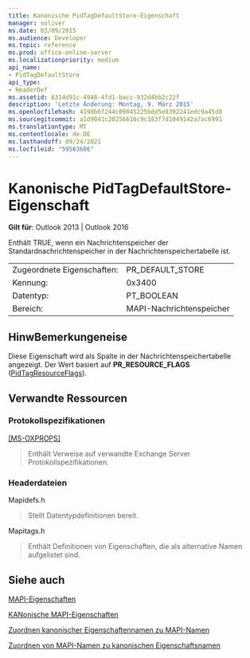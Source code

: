 ```yaml
---
title: Kanonische PidTagDefaultStore-Eigenschaft
manager: soliver
ms.date: 03/09/2015
ms.audience: Developer
ms.topic: reference
ms.prod: office-online-server
ms.localizationpriority: medium
api_name:
- PidTagDefaultStore
api_type:
- HeaderDef
ms.assetid: 6314d91c-4948-4fd1-bacc-932d4bb2c22f
description: 'Letzte Änderung: Montag, 9. März 2015'
ms.openlocfilehash: 4198b6f244c09045225bdd5e8392241edc9a45d8
ms.sourcegitcommit: a1d9041c20256616c9c183f7d1049142a7ac6991
ms.translationtype: MT
ms.contentlocale: de-DE
ms.lasthandoff: 09/24/2021
ms.locfileid: "59563686"
---
```

# <a name="pidtagdefaultstore-canonical-property"></a>Kanonische PidTagDefaultStore-Eigenschaft

  
  
**Gilt für**: Outlook 2013 | Outlook 2016 
  
Enthält TRUE, wenn ein Nachrichtenspeicher der Standardnachrichtenspeicher in der Nachrichtenspeichertabelle ist. 
  
|||
|:-----|:-----|
|Zugeordnete Eigenschaften:  <br/> |PR_DEFAULT_STORE  <br/> |
|Kennung:  <br/> |0x3400  <br/> |
|Datentyp:  <br/> |PT_BOOLEAN  <br/> |
|Bereich:  <br/> |MAPI-Nachrichtenspeicher  <br/> |
   
## <a name="remarks"></a>HinwBemerkungeneise

Diese Eigenschaft wird als Spalte in der Nachrichtenspeichertabelle angezeigt. Der Wert basiert auf **PR_RESOURCE_FLAGS** ([PidTagResourceFlags](pidtagresourceflags-canonical-property.md)). 
  
## <a name="related-resources"></a>Verwandte Ressourcen

### <a name="protocol-specifications"></a>Protokollspezifikationen

[[MS-OXPROPS]](https://msdn.microsoft.com/library/f6ab1613-aefe-447d-a49c-18217230b148%28Office.15%29.aspx)
  
> Enthält Verweise auf verwandte Exchange Server Protokollspezifikationen.
    
### <a name="header-files"></a>Headerdateien

Mapidefs.h
  
> Stellt Datentypdefinitionen bereit.
    
Mapitags.h
  
> Enthält Definitionen von Eigenschaften, die als alternative Namen aufgelistet sind.
    
## <a name="see-also"></a>Siehe auch



[MAPI-Eigenschaften](mapi-properties.md)
  
[KANonische MAPI-Eigenschaften](mapi-canonical-properties.md)
  
[Zuordnen kanonischer Eigenschaftennamen zu MAPI-Namen](mapping-canonical-property-names-to-mapi-names.md)
  
[Zuordnen von MAPI-Namen zu kanonischen Eigenschaftsnamen](mapping-mapi-names-to-canonical-property-names.md)


